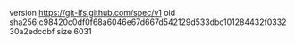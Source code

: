 version https://git-lfs.github.com/spec/v1
oid sha256:c98420c0df0f68a6046e67d667d542129d533dbc101284432f033230a2edcdbf
size 6031
